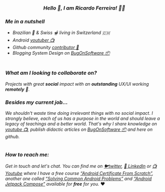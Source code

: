 
_<h3 align='center'>Hello 👋, I am **Ricardo Ferreira**! 🧑‍💻</h3>_


_<h3 align='left'>**Me in a nutshell**</h3>_
- _Brazilian 🎉 & Swiss 🫕 living in Switzerland 🇨🇭_
- _Android <a href="https://www.youtube.com/channel/UCsEdUK6zNAA95aGlqoBOclQ" target="_blank">youtuber 📺</a>_
- _Github community <a href="https://github.com/treslines" target="_blank">contributor 🦑</a>_
- _Blogging System Design on <a href="https://bugonsoftware.substack.com/p/coming-soon?showWelcome=true" target="_blank">BugOnSoftware 📦</a>_

<h1 align='center'></h1>

### _**What am I looking to collaborate on?**_
_Projects with great **social** impact with an **outstanding** UX/UI working **remotely** 👀._

### _**Besides my current job...**_
_We shouldn't waste time doing irrelevant things with no social impact_. _I strongly believe, each of us has a purpose in the world and should leave a legacy of teachings and a better world. That's why I share knowledge on <a href="https://www.youtube.com/channel/UCsEdUK6zNAA95aGlqoBOclQ" target="_blank">youtube 📺</a>, publish didactic articles on <a href="https://bugonsoftware.substack.com/p/coming-soon?showWelcome=true" target="_blank">BugOnSoftware 📦</a> and here on github._ 

<h1 align='center'></h1>

### _**How to reach me:**_
_Get in touch and let's chat. You can find me on <a href="https://twitter.com/ricardo_7307" target="_blank">🐦twitter</a>, <a href="https://www.linkedin.com/in/ricardo-ferreira-04559531/?originalSubdomain=ch" target="_blank">🔗 LinkedIn</a> or <a href="https://www.youtube.com/c/ProgramadordeElite" target="_blank">📺 Youtube</a> where I have a free course <a href="https://github.com/treslines/aad" target="_blank">“Android Certificate From Scratch”</a>, another one called <a href="https://github.com/treslines/desafios_comuns_android" target="_blank">“Solving Common Android Problems”</a> and <a href="https://github.com/treslines/android_compose_arsenal" target="_blank">“Android Jetpack Compose”</a> available for **free** for you._ ❤️

